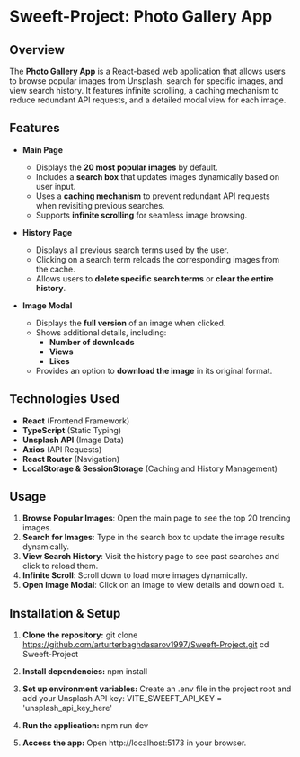 # Sweeft-Project: Photo Gallery App

## Overview
The **Photo Gallery App** is a React-based web application that allows users to browse popular images from Unsplash, search for specific images, and view search history. It features infinite scrolling, a caching mechanism to reduce redundant API requests, and a detailed modal view for each image.

## Features
- **Main Page**
  - Displays the **20 most popular images** by default.
  - Includes a **search box** that updates images dynamically based on user input.
  - Uses a **caching mechanism** to prevent redundant API requests when revisiting previous searches.
  - Supports **infinite scrolling** for seamless image browsing.
  
- **History Page**
  - Displays all previous search terms used by the user.
  - Clicking on a search term reloads the corresponding images from the cache.
  - Allows users to **delete specific search terms** or **clear the entire history**.

- **Image Modal**
  - Displays the **full version** of an image when clicked.
  - Shows additional details, including:
    - **Number of downloads**
    - **Views**
    - **Likes**
  - Provides an option to **download the image** in its original format.

## Technologies Used
- **React** (Frontend Framework)
- **TypeScript** (Static Typing)
- **Unsplash API** (Image Data)
- **Axios** (API Requests)
- **React Router** (Navigation)
- **LocalStorage & SessionStorage** (Caching and History Management)

## Usage
1. **Browse Popular Images**: Open the main page to see the top 20 trending images.
2. **Search for Images**: Type in the search box to update the image results dynamically.
3. **View Search History**: Visit the history page to see past searches and click to reload them.
4. **Infinite Scroll**: Scroll down to load more images dynamically.
5. **Open Image Modal**: Click on an image to view details and download it.

## Installation & Setup
1. **Clone the repository:**
git clone https://github.com/arturterbaghdasarov1997/Sweeft-Project.git
cd Sweeft-Project

2. **Install dependencies:**
npm install

3. **Set up environment variables:**
Create an .env file in the project root and add your Unsplash API key:
VITE_SWEEFT_API_KEY = 'unsplash_api_key_here'

5. **Run the application:**
npm run dev

6. **Access the app:**
Open http://localhost:5173 in your browser.
